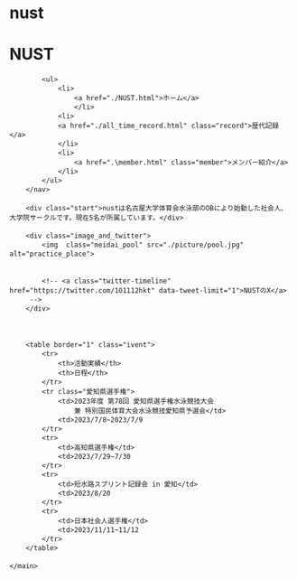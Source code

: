 # nust
<!DOCTYPE html>
<html lang="en">
<head>
    <meta charset="UTF-8">
    <meta http-equiv="X-UA-Compatible" content="IE=edge">
    <meta name="viewport" content="width=device-width, initial-scale=1.0">
    <title>nust</title>
    <link rel="stylesheet" href="nust.css">
</head>
<body>
    <main>
        <h1>NUST</h1>
        <nav class="menubar">

            <ul>
                <li>
                    <a href="./NUST.html">ホーム</a>
                    </li>
                <li>
                <a href="./all_time_record.html" class="record">歴代記録</a>
                </li>
                <li>
                    <a href=".\member.html" class="member">メンバー紹介</a>
                </li>
            </ul>
        </nav>

        <div class="start">nustは名古屋大学体育会水泳部のOBにより始動した社会人、大学院サークルです。現在5名が所属しています。</div>
        
        <div class="image_and_twitter">
            <img  class="meidai_pool" src="./picture/pool.jpg" alt="practice_place">    

            
            <!-- <a class="twitter-timeline" href="https://twitter.com/101112hkt" data-tweet-limit="1">NUSTのX</a>
         -->
        </div>



        <table border="1" class="ivent">
            <tr>
                <th>活動実績</th>
                <th>日程</th>
            </tr>
            <tr class="愛知県選手権">
                <td>2023年度 第78回 愛知県選手権水泳競技大会
                    兼 特別国民体育大会水泳競技愛知県予選会</td>
                <td>2023/7/8~2023/7/9
            </tr>
            <tr>
                <td>高知県選手権</td>
                <td>2023/7/29~7/30
            </tr>
            <tr>
                <td>短水路スプリント記録会 in 愛知</td>
                <td>2023/8/20
            </tr>
            <tr>
                <td>日本社会人選手権</td>
                <td>2023/11/11~11/12
            </tr>
        </table>
        
    </main>
</body>
</html>
